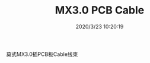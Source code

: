 ﻿---
layout: post 
title: MX3.0 PCB Cable
tags: MX30
categories: wire-harness
overview: MX3.0 PCB Cable
series: 
part_number: KR33
thumb_img: static/202003/299-thumb-20200323182111.jpg
small_img: static/202003/299-20200323182111.jpg
date: 2020/3/23 10:20:19
---


莫式MX3.0插PCB板Cable线束
